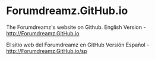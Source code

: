 # Forumdreamz.GitHub.io
The Forumdreamz's website on Github.
English Version - http://Forumdreamz.GitHub.io


El sitio web del Forumdreamz en GitHub
Versión Español - http://Forumdreamz.GitHub.io/sp
